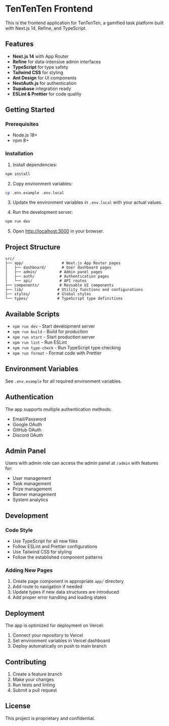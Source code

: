 # TenTenTen Frontend

This is the frontend application for TenTenTen, a gamified task platform built with Next.js 14, Refine, and TypeScript.

## Features

- **Next.js 14** with App Router
- **Refine** for data-intensive admin interfaces
- **TypeScript** for type safety
- **Tailwind CSS** for styling
- **Ant Design** for UI components
- **NextAuth.js** for authentication
- **Supabase** integration ready
- **ESLint & Prettier** for code quality

## Getting Started

### Prerequisites

- Node.js 18+
- npm 8+

### Installation

1. Install dependencies:

```bash
npm install
```

2. Copy environment variables:

```bash
cp .env.example .env.local
```

3. Update the environment variables in `.env.local` with your actual values.

4. Run the development server:

```bash
npm run dev
```

5. Open [http://localhost:3000](http://localhost:3000) in your browser.

## Project Structure

```
src/
├── app/                 # Next.js App Router pages
│   ├── dashboard/       # User dashboard pages
│   ├── admin/          # Admin panel pages
│   ├── auth/           # Authentication pages
│   └── api/            # API routes
├── components/         # Reusable UI components
├── lib/               # Utility functions and configurations
├── styles/            # Global styles
└── types/             # TypeScript type definitions
```

## Available Scripts

- `npm run dev` - Start development server
- `npm run build` - Build for production
- `npm run start` - Start production server
- `npm run lint` - Run ESLint
- `npm run type-check` - Run TypeScript type checking
- `npm run format` - Format code with Prettier

## Environment Variables

See `.env.example` for all required environment variables.

## Authentication

The app supports multiple authentication methods:

- Email/Password
- Google OAuth
- GitHub OAuth
- Discord OAuth

## Admin Panel

Users with admin role can access the admin panel at `/admin` with features for:

- User management
- Task management
- Prize management
- Banner management
- System analytics

## Development

### Code Style

- Use TypeScript for all new files
- Follow ESLint and Prettier configurations
- Use Tailwind CSS for styling
- Follow the established component patterns

### Adding New Pages

1. Create page component in appropriate `app/` directory
2. Add route to navigation if needed
3. Update types if new data structures are introduced
4. Add proper error handling and loading states

## Deployment

The app is optimized for deployment on Vercel:

1. Connect your repository to Vercel
2. Set environment variables in Vercel dashboard
3. Deploy automatically on push to main branch

## Contributing

1. Create a feature branch
2. Make your changes
3. Run tests and linting
4. Submit a pull request

## License

This project is proprietary and confidential.
